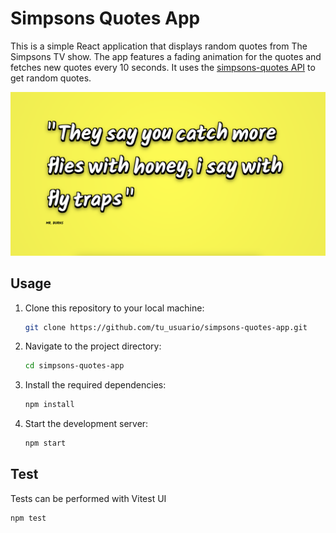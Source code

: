# Simpsons Quotes App

This is a simple React application that displays random quotes from The Simpsons TV show. The app features a fading animation for the quotes and fetches new quotes every 10 seconds. It uses the [simpsons-quotes API](https://simpsons-quotes-ten.vercel.app/) to get random quotes.

![screenshot](https://github.com/maritocuate/simpsons-screensaver/blob/main/public/screenshot.png)

## Usage

1. Clone this repository to your local machine:

   ```bash
   git clone https://github.com/tu_usuario/simpsons-quotes-app.git
   ```

2. Navigate to the project directory:

   ```bash
   cd simpsons-quotes-app
   ```

3. Install the required dependencies:

   ```bash
   npm install
   ```

4. Start the development server:

   ```bash
   npm start
   ```

## Test

Tests can be performed with Vitest UI

```bash
npm test
```
